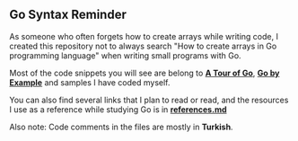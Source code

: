 ## Go Syntax Reminder

As someone who often forgets how to create arrays while writing code,
I created this repository not to always search "How to create arrays in Go programming language" when writing small programs with Go.

Most of the code snippets you will see are belong to [**A Tour of Go**](https://tour.golang.org/welcome/1), [**Go by Example**](https://gobyexample.com/) and samples I have coded myself.

You can also find several links that I plan to read or read, and the resources I use as a reference while studying Go is in [**references.md**](https://github.com/ozbekburak/go-syntax-reminder/blob/master/references.md)

Also note: Code comments in the files are mostly in **Turkish**. 
